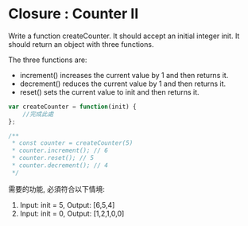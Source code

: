 # Closure : Counter II

Write a function createCounter. It should accept an initial integer init. It should return an object with three functions.<br>

The three functions are:<br>

- increment() increases the current value by 1 and then returns it.
- decrement() reduces the current value by 1 and then returns it.
- reset() sets the current value to init and then returns it.

```javascript
var createCounter = function(init) {
    //完成此處
};

/**
 * const counter = createCounter(5)
 * counter.increment(); // 6
 * counter.reset(); // 5
 * counter.decrement(); // 4
 */
```

需要的功能, 必須符合以下情境: 

1. Input: init = 5, Output: [6,5,4]
2. Input: init = 0, Output: [1,2,1,0,0]